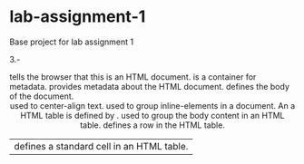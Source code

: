 # lab-assignment-1
Base project for lab assignment 1

3.- 
<html> tells the browser that this is an HTML document.
<head> is a container for metadata.
<meta> provides metadata about the HTML document.

<body> defines the body of the document.
<center>  used to center-align text.
<span> used to group inline-elements in a document.
An a HTML table is defined by <table>.
<tbody> used to group the body content in an HTML table.
<tr> defines a row in the HTML table.
<td> defines a standard cell in an HTML table.
<script> used to define a client-side script (JavaScript).

4.-
https://news.ycombinator.com/news.css?XmeMkOgGRBw9auMJ1Y7Q: Is the stylwsheet of the document. 
Also this link we can find it on the <head> tabs in the
<link> tab.
Index: Is the web page it-self where you can find everything.
https://news.ycombinator.com/hn.js?XmeMkOgGRBw9auMJ1Y7Q: Where the functions of the web page
are defined.

5.-
The XHR object can be used to request data from a web server.The object is a developers dream,
because you can:
Update a web page without reloading the page
Request data from a server - after the page has loaded
Receive data from a server  - after the page has loaded
Send data to a server - in the background

6.-
The entity that emited the certification is COMODO RSA Domain Validation Secure Server CA.
Is valid to 21-08-2019
